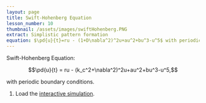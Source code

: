 ```yaml
---
layout: page
title: Swift-Hohenberg Equation
lesson_number: 10
thumbnail: /assets/images/swiftHohenberg.PNG
extract: Simplistic pattern formation 
equation: $\pd{u}{t}=ru - (1+D\nabla^2)^2u+au^2+bu^3-u^5$ with periodic boundary conditions
---
```

Swift-Hohenberg Equation:

$$\pd{u}{t} = ru - (k_c^2+\nabla^2)^2u+au^2+bu^3-u^5,$$

with periodic boundary conditions.

1. Load the [interactive simulation](/sim/?preset=swiftHohenberg). 

